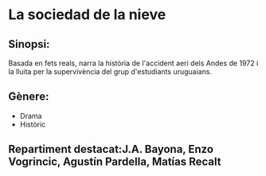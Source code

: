 # La sociedad de la nieve

## Sinopsi:  
Basada en fets reals, narra la història de l'accident aeri dels Andes de 1972 i la lluita per la supervivència del grup d'estudiants uruguaians.

## Gènere:
- Drama
- Històric  

## Repartiment destacat:J.A. Bayona, Enzo Vogrincic, Agustín Pardella, Matías Recalt